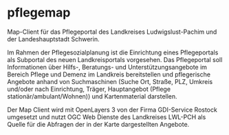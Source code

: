 # pflegemap
Map-Client für das Pflegeportal des Landkreises Ludwigslust-Pachim und der Landeshauptstadt Schwerin.

Im Rahmen der Pflegesozialplanung ist die Einrichtung eines Pflegeportals als Subportal des neuen Landkreisportals vorgesehen. Das Pflegeportal soll Informationen über Hilfs-, Beratungs- und Unterstützungsangebote im Bereich Pflege und Demenz im Landkreis bereitstellen und pflegerische Angebote anhand von Suchmaschinen (Suche Ort, Straße, PLZ, Umkreis und/oder nach Einrichtung, Träger, Hauptangebot (Pflege stationär/ambulant/Wohnen)) und Kartenmaterial darstellen.

Der Map Client wird mit OpenLayers 3 von der Firma GDI-Service Rostock umgesetzt und nutzt OGC Web Dienste des Landkreises LWL-PCH als Quelle für die Abfragen der in der Karte dargestellten Angebote.

